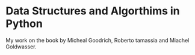 # Data Structures and Algorthims in Python

My work on the book by Micheal Goodrich, Roberto tamassia and Miachel Goldwasser.
